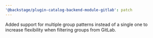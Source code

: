 ```yaml
---
'@backstage/plugin-catalog-backend-module-gitlab': patch
---
```


Added support for multiple group patterns instead of a single one to increase flexibility when filtering groups from GitLab.
